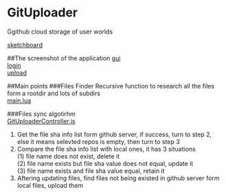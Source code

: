 # GitUploader

Ggithub cloud storage of user worlds

[sketchboard](https://sketchboard.me/BzZs7yYZqOrl)

##The screenshot of the application
[gui](https://github.com/tatfook/GitUploader/blob/master/screenshot/gui.png)     
[login](https://github.com/tatfook/GitUploader/blob/master/screenshot/login.png)     
[upload](https://github.com/tatfook/GitUploader/blob/master/screenshot/upload.png)    

##Main points
###Files Finder
Recursive function to research all the files form a rootdir and lots of subdirs      
[main.lua](https://github.com/tatfook/GitUploader/blob/master/Mod/GitUploader/main.lua)

###Files sync algotirhm     
[GitUploaderController.js](https://github.com/tatfook/GitUploader/blob/master/script/apps/WebServer/admin/wp-content/pages/gituploader/controllers/GitUploaderController.js)       
1.  Get the file sha info list form github server, if success, turn to step 2, else it means selevted repos is empty, then turn to step 3  
2.  Compare the file sha info list with local ones, it has 3 situations  
(1) file name does not exist, delete it  
(2) file name exists but file sha value does not equal, update it  
(3) file name exists and file sha value equal, retain it  
3.  Aftering updating files, find files not being existed in github server form local files, upload them   

